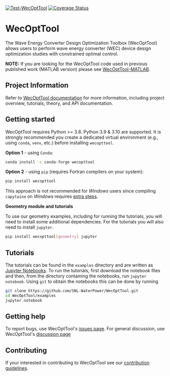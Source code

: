 [![Test-WecOptTool](https://github.com/SNL-WaterPower/WecOptTool/actions/workflows/push.yml/badge.svg)](https://github.com/SNL-WaterPower/WecOptTool/actions/workflows/push.yml)
[![Coverage Status](https://coveralls.io/repos/github/SNL-WaterPower/WecOptTool/badge.svg?branch=main)](https://coveralls.io/github/SNL-WaterPower/WecOptTool?branch=main)

# WecOptTool
The Wave Energy Converter Design Optimization Toolbox (WecOptTool) allows users to perform wave energy converter (WEC) device design optimization studies with constrained optimal control.

**NOTE:** If you are looking for the WecOptTool code used in previous published work (MATLAB version) please see [WecOptTool-MATLAB](https://github.com/SNL-WaterPower/WecOptTool-MATLAB).

## Project Information
Refer to [WecOptTool documentation](https://snl-waterpower.github.io/WecOptTool/) for more information, including project overview, tutorials, theory, and API documentation.

## Getting started
WecOptTool requires Python >= 3.8. Python 3.9 & 3.10 are supported.
It is strongly recommended you create a dedicated virtual environment (e.g., using `conda`, `venv`, etc.) before installing `wecopttool`.

**Option 1** - using `Conda`:

```bash
conda install -c conda-forge wecopttool
```

**Option 2** - using `pip` (requires Fortran compilers on your system):

```bash
pip install wecopttool
```

This approach is not recommended for *Windows* users since compiling `capytaine` on *Windows* requires [extra steps](https://github.com/capytaine/capytaine/issues/115).

**Geometry module and tutorials**

To use our geometry examples, including for running the tutorials, you will need to install some additional dependencies. 
For the tutorials you will also need to install `jupyter`. 

```bash
pip install wecopttool[geometry] jupyter
```

## Tutorials
The tutorials can be found in the `examples` directory and are written as [Jupyter Notebooks](https://jupyter.org/).
To run the tutorials, first download the notebook files and then, from the directory containing the notebooks, run `jupyter notebook`.
Using `git` to obtain the notebooks this can be done by running

```bash
git clone https://github.com/SNL-WaterPower/WecOptTool.git
cd WecOptTool/examples
jupyter notebook
```

## Getting help
To report bugs, use WecOptTool's [issues page](https://github.com/SNL-WaterPower/WecOptTool/issues).
For general discussion, use WecOptTool's [discussion page](https://github.com/SNL-WaterPower/WecOptTool/discussions)

## Contributing
If your interested in contributing to WecOptTool see our [contribution guidelines](https://github.com/SNL-WaterPower/WecOptTool/blob/main/.github/CONTRIBUTING.md).
